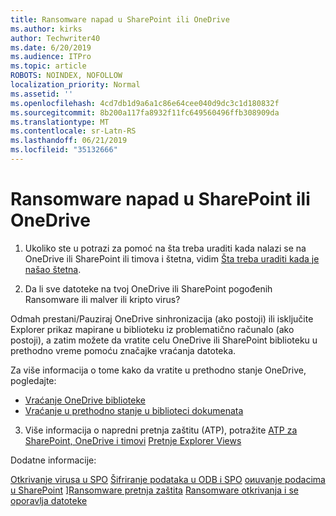 ```yaml
---
title: Ransomware napad u SharePoint ili OneDrive
ms.author: kirks
author: Techwriter40
ms.date: 6/20/2019
ms.audience: ITPro
ms.topic: article
ROBOTS: NOINDEX, NOFOLLOW
localization_priority: Normal
ms.assetid: ''
ms.openlocfilehash: 4cd7db1d9a6a1c86e64cee040d9dc3c1d180832f
ms.sourcegitcommit: 8b200a117fa8932f11fc649560496ffb308909da
ms.translationtype: MT
ms.contentlocale: sr-Latn-RS
ms.lasthandoff: 06/21/2019
ms.locfileid: "35132666"
---
```

# <a name="ransomware-attack-in-sharepoint-or-onedrive"></a>Ransomware napad u SharePoint ili OneDrive

1.  Ukoliko ste u potrazi za pomoć na šta treba uraditi kada nalazi se na OneDrive ili SharePoint ili timova i štetna, vidim [Šta treba uraditi kada je našao štetna](https://support.office.com/en-ie/article/what-to-do-when-a-malicious-file-is-found-in-sharepoint-online-onedrive-or-microsoft-teams-01e902ad-a903-4e0f-b093-1e1ac0c37ad2).

2.  Da li sve datoteke na tvoj OneDrive ili SharePoint pogođenih Ransomware ili malver ili kripto virus? 

Odmah prestani/Pauziraj OneDrive sinhronizacija (ako postoji) ili isključite Explorer prikaz mapirane u biblioteku iz problematično računalo (ako postoji), a zatim možete da vratite celu OneDrive ili SharePoint biblioteku u prethodno vreme pomoću značajke vraćanja datoteka. 

Za više informacija o tome kako da vratite u prethodno stanje OneDrive, pogledajte:

- [Vraćanje OneDrive biblioteke](https://support.office.com/article/restore-your-onedrive-fa231298-759d-41cf-bcd0-25ac53eb8a150)
- [Vraćanje u prethodno stanje u biblioteci dokumenata](https://support.office.com/article/restore-a-document-library-317791c3-8bd0-4dfd-8254-3ca90883d39a?ui=en-US&rs=en-US&ad=US)

3. Više informacija o napredni pretnja zaštitu (ATP), potražite [ATP za SharePoint, OneDrive i timovi](https://docs.microsoft.com/en-us/office365/securitycompliance/atp-for-spo-odb-and-teams)
[Pretnje Explorer Views](https://docs.microsoft.com/en-us/office365/securitycompliance/threat-explorer-views)

Dodatne informacije:

[Otkrivanje virusa u SPO](https://docs.microsoft.com/en-us/office365/securitycompliance/virus-detection-in-spo)
[Šifriranje podataka u ODB i SPO](https://docs.microsoft.com/en-us/office365/securitycompliance/data-encryption-in-odb-and-spo)
[oиuvanje podacima u SharePoint](https://docs.microsoft.com/en-us/sharepoint/safeguarding-your-data) ][Ransomware pretnja zaštita](https://docs.microsoft.com/en-us/windows/security/threat-protection/intelligence/ransomware-malware)
[Ransomware otkrivanja i se oporavlja datoteke](https://support.office.com/en-ie/article/Ransomware-detection-and-recovering-your-files-0d90ec50-6bfd-40f4-acc7-b8c12c73637f)